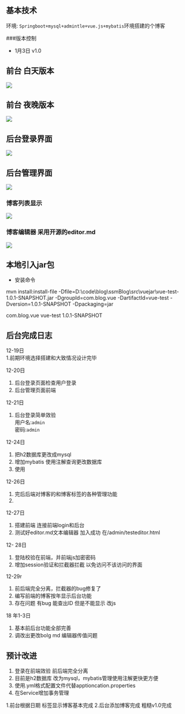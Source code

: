 
## 基本技术

环境: `Springboot+mysql+admintle+vue.js+mybatis`环境搭建的个博客

###版本控制

- 1月3日  v1.0
## 前台 白天版本

![](https://i.imgur.com/lL7KoN8.jpg)
## 前台 夜晚版本

![](https://i.imgur.com/Dhk0Mvl.jpg)
## 后台登录界面
 ![](https://i.imgur.com/axudahd.png)

## 后台管理界面
![](https://i.imgur.com/A7dJ0IM.png)

### 博客列表显示
![](https://i.imgur.com/mQKfZms.png)

### 博客编辑器 采用开源的editor.md
![](https://i.imgur.com/PqxEg1Y.png)

## 本地引入jar包
- 安装命令


mvn install:install-file -Dfile=D:\code\blog\ssmBlog\src\vuejar\vue-test-1.0.1-SNAPSHOT.jar -DgroupId=com.blog.vue -DartifactId=vue-test  -Dversion=1.0.1-SNAPSHOT -Dpackaging=jar

<groupId>com.blog.vue</groupId>
    <artifactId>vue-test</artifactId>
    <version>1.0.1-SNAPSHOT</version>

## 后台完成日志
12-19日<br>
1.前期环境选择搭建和大致情况设计完毕

12-20日<br>
1. 后台登录页面检查用户登录
2. 后台管理页面前端

12-21日<br>
1. 后台登录简单效验<br>
		用户名:`admin`  
		密码:`admin`

12-24日<br>
1.  把h2数据库更改成mysql
2.  增加mybatis 使用注解查询更改数据库
3.  使用


12-26日<br>
1.  完后后端对博客的和博客标签的各种管理功能
2.  

12-27日<br>
1.  搭建前端 连接前端login和后台
2.  测试好editor.md文本编辑器 加入成功 在/admin/testeditor.html


12- 28日<br>
1. 登陆校验在前端，并前端js加密密码
2. 增加session验证和拦截器拦截 以免访问不该访问的界面

12-29r<br>
1. 前后端完全分离，拦截器的bug修复了
2. 编写前端的博客按年显示后台功能
3. 存在问题 有bug 能查出ID 但是不能显示 改js

18 年1-3日<br>
1. 基本前后台功能全部完善
2. 调改出更改bolg md 编辑器传值问题

## 预计改进
1. 登录在前端效验 前后端完全分离<br>
2. 目前是h2数据库 改为mysql，mybatis管理使用注解更快更方便
3. 使用.yml格式配置文件代替apptioncation.properties
4. 在Service增加事务管理





1.前台根据日期 标签显示博客基本完成
2.后台添加博客完成 粗糙v1.0完成